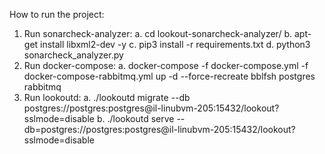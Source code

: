 How to run the project:

1. Run sonarcheck-analyzer:
	a. cd lookout-sonarcheck-analyzer/
	b. apt-get install libxml2-dev -y
	c. pip3 install -r requirements.txt
	d. python3 sonarcheck_analyzer.py
2. Run docker-compose:
	a. docker-compose -f docker-compose.yml -f docker-compose-rabbitmq.yml up -d --force-recreate bblfsh postgres rabbitmq
3. Run lookoutd:
	a. ./lookoutd migrate --db postgres://postgres:postgres@il-linubvm-205:15432/lookout?sslmode=disable
	b. ./lookoutd serve --db=postgres://postgres:postgres@il-linubvm-205:15432/lookout?sslmode=disable
